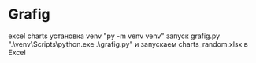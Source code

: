 # Grafig
excel charts 
установка venv "py -m venv venv"
запуск grafig.py ".\venv\Scripts\python.exe .\grafig.py"
и запускаем charts_random.xlsx в Excel
